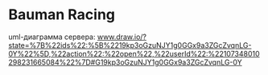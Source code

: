 # Bauman Racing

uml-диаграмма сервера: www.draw.io/?state=%7B%22ids%22:%5B%2219kp3oGzuNJY1g0GGx9a3ZGcZvqnLG-0Y%22%5D,%22action%22:%22open%22,%22userId%22:%22107348010298231665084%22%7D#G19kp3oGzuNJY1g0GGx9a3ZGcZvqnLG-0Y
